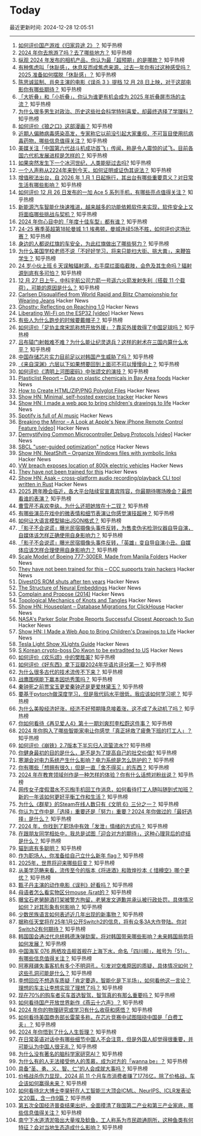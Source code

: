 # Today

最近更新时间: 2024-12-28 12:05:51

--- 
1. [如何评价国产游戏《归家异途 2》？](https://www.zhihu.com/question/440009611) 知乎热榜
2. [2024 年你去旅游了吗？去了哪些地方？](https://www.zhihu.com/question/7922561031) 知乎热榜
3. [纵观 2024 年发布的相机产品，你认为最「超预期」的是哪款？](https://www.zhihu.com/question/6582135502) 知乎热榜
4. [有种焦虑叫「休耻感」，休息反而成焦虑来源，过去一年你有过这种感受吗？2025 准备如何摆脱「休耻感」？](https://www.zhihu.com/question/7655590928) 知乎热榜
5. [陈思诚监制、肖央主演的电影《误杀 3 》提档 12 月 28 日上映，对于这部电影你有哪些期待？](https://www.zhihu.com/question/4817214413) 知乎热榜
6. [「大折叠」和「小折叠」，你认为谁更有机会成为 2025 年折叠屏市场的主流？](https://www.zhihu.com/question/7208685223) 知乎热榜
7. [为什么很多男生对政治、历史这些社会科学特别喜爱，却最终选择了学理科？](https://www.zhihu.com/question/7263576563) 知乎热榜
8. [如何评价《狼之口》这部漫画？](https://www.zhihu.com/question/23397915) 知乎热榜
9. [近期人偏肺病毒感染高发，专家称它以前没引起大家重视，不可盲目使用抗病毒药物，哪些信息值得关注？](https://www.zhihu.com/question/8016925390) 知乎热榜
10. [美媒关注「中国第六代战斗机成功首飞」传闻，称是令人震惊的试飞，目前各国六代机发展进程是怎样的？](https://www.zhihu.com/question/8071663317) 知乎热榜
11. [如果突然发生下一个冰河世纪，人类能挺过去吗?](https://www.zhihu.com/question/381310750) 知乎热榜
12. [一个人声称从2224年来到今天，如何证明或证伪其说法？](https://www.zhihu.com/question/7674759719) 知乎热榜
13. [增值税法出台，自 2026 年 1 月 1 日起施行，其出台有哪些重要意义？对日常生活有哪些影响？](https://www.zhihu.com/question/7795541882) 知乎热榜
14. [如何评价 12 月 26 日发布的一加 Ace 5 系列手机，有哪些亮点值得关注？](https://www.zhihu.com/question/7909887357) 知乎热榜
15. [新能源汽车智能化快速推进，越来越多的功能依赖软件来实现，软件安全上又将面临哪些挑战与契机？](https://www.zhihu.com/question/8007516188) 知乎热榜
16. [2024 年你心目中的「年度十佳车型」都有谁？](https://www.zhihu.com/question/7627810782) 知乎热榜
17. [24-25 赛季英超第18轮曼城 1:1 埃弗顿，曼城连续5场不胜，如何评价这场比赛？](https://www.zhihu.com/question/7936156280) 知乎热榜
18. [身边的人都说红旗的车安全，为此红旗做出了哪些努力？](https://www.zhihu.com/question/7906527110) 知乎热榜
19. [为什么美国学校老师不说「不好好学习，将来只能扫大街、挑大粪」，来鞭笞学生？](https://www.zhihu.com/question/632232275) 知乎热榜
20. [24 岁小伙上班 6 天误触辐射源，右手腐烂面临截肢，会危及其生命吗？辐射源到底有多可怕？](https://www.zhihu.com/question/7842123012) 知乎热榜
21. [12 月 27 日上午，中科宇航公司力箭一号遥六火箭发射失利（搭载 11 个载荷），可能的原因是什么？](https://www.zhihu.com/question/7982864163) 知乎热榜
22. [Carlsen Disqualified from World Rapid and Blitz Championship for Wearing Jeans](https://www.timesnownews.com/sports/magnus-carlsen-disqualified-from-world-rapid-and-blitz-championship-for-wearing-jeans-article-116727852) Hacker News
23. [Ghostty: Reflecting on Reaching 1.0](https://mitchellh.com/writing/ghostty-1-0-reflection) Hacker News
24. [Liberating Wi-Fi on the ESP32 [video]](https://media.ccc.de/v/38c3-liberating-wi-fi-on-the-esp32) Hacker News
25. [有些人为什么跑步的时候要戴帽子？](https://www.zhihu.com/question/7695881007) 知乎热榜
26. [如何评价「足协主席宋凯称想开放外援」？靠买外援救得了中国足球吗？](https://www.zhihu.com/question/7830275293) 知乎热榜
27. [吕布辕门射戟难不难？为什么能让纪灵退兵？这样的射术在三国内算什么水平？](https://www.zhihu.com/question/24445090) 知乎热榜
28. [中国存储芯片实力目前足以对韩国产生威胁了吗？](https://www.zhihu.com/question/7077836281) 知乎热榜
29. [《来自深渊》六层以下如果想要回到上面可不可以慢慢向上？](https://www.zhihu.com/question/268390009) 知乎热榜
30. [如何评价《清明上河图密码》中张颂文的演技？](https://www.zhihu.com/question/7545527855) 知乎热榜
31. [Plasticlist Report – Data on plastic chemicals in Bay Area foods](https://www.plasticlist.org/report) Hacker News
32. [How to Create HTML/ZIP/PNG Polyglot Files](https://gildas-lormeau.github.io/Polyglot-HTML-ZIP-PNG/SUMMARY.html) Hacker News
33. [Show HN: Minimal, self-hosted exercise tracker](https://github.com/bmtwl/exerciseminimilism) Hacker News
34. [Show HN: I made a web app to bring children's drawings to life](https://doodledreams.cc) Hacker News
35. [Spotify is full of AI music](https://www.fastcompany.com/91170296/spotify-ai-music) Hacker News
36. [Breaking the Mirror – A Look at Apple's New iPhone Remote Control Feature [video]](https://media.ccc.de/v/38c3-breaking-the-mirror-a-look-at-apple-s-new-iphone-remote-control-feature) Hacker News
37. [Demystifying Common Microcontroller Debug Protocols [video]](https://media.ccc.de/v/38c3-demystifying-common-microcontroller-debug-protocols) Hacker News
38. [SBCL "user-guided optimization" notice](https://github.com/sbcl/sbcl/commit/42fd0ced76e851fe883f8651b832234a7cbd1fa2) Hacker News
39. [Show HN: NeatShift – Organize Windows files with symbolic links](https://github.com/BytexGrid/NeatShift) Hacker News
40. [VW breach exposes location of 800k electric vehicles](https://cyberinsider.com/vw-suffers-major-breach-exposing-location-of-800000-electric-vehicles/) Hacker News
41. [They have not been trained for this](https://www.ccc.de/en/updates/2024/das-ist-vollig-entgleist) Hacker News
42. [Show HN: Asak – cross-platform audio recording/playback CLI tool written in Rust](https://github.com/chaosprint/asak) Hacker News
43. [2025 跨年晚会临近，各大平台陆续官宣嘉宾阵容，你最期待哪场晚会？最想看谁的表演？](https://www.zhihu.com/question/7086740626) 知乎热榜
44. [曹雪芹不喜欢李纨，为什么还把她放在十二钗？](https://www.zhihu.com/question/20643673) 知乎热榜
45. [有哪些演员在戏中的微表情和细节表演让你感觉演技超神？](https://www.zhihu.com/question/350346018) 知乎热榜
46. [如何让大语言模型输出JSON格式？](https://www.zhihu.com/question/656512469) 知乎热榜
47. [「影子不会说谎」曝光民宿摄像头事件反转，为售卖伪劣检测仪器自导自演，自媒体该怎样正确使用自身影响力？](https://www.zhihu.com/question/8037146183) 知乎热榜
48. [「影子不会说谎」曝光民宿摄像头事件反转，「英雄」变自导自演小丑。自媒体应该怎样合理使用自身影响力？](https://www.zhihu.com/question/8037146183) 知乎热榜
49. [Scale Model of Boeing 777-300ER, Made from Manila Folders](https://www.lucaiaconistewart.com/model-777) Hacker News
50. [They have not been trained for this – CCC supports train hackers](https://www.ccc.de/en/updates/2024/das-ist-vollig-entgleist) Hacker News
51. [DivestOS ROM shuts after ten years](https://divestos.org/pages/news#end) Hacker News
52. [The Structure of Neural Embeddings](https://seanpedersen.github.io/posts/structure-of-neural-latent-space) Hacker News
53. [Complain and Propose (2014)](https://tidyfirst.substack.com/p/complain-and-propose) Hacker News
54. [Topological Mechanics of Knots and Tangles](https://www.science.org/doi/10.1126/science.aaz0135) Hacker News
55. [Show HN: Houseplant – Database Migrations for ClickHouse](https://houseplant.readthedocs.io/en/latest/) Hacker News
56. [NASA's Parker Solar Probe Reports Successful Closest Approach to Sun](https://blogs.nasa.gov/parkersolarprobe/2024/12/27/nasas-parker-solar-probe-reports-successful-closest-approach-to-sun/) Hacker News
57. [Show HN: I Made a Web App to Bring Children's Drawings to Life](https://doodledreams.cc) Hacker News
58. [Tesla Light Show XLights Guide](https://github.com/teslamotors/light-show) Hacker News
59. [S Korean crypto-boss Do Kwon to be extradited to US](https://www.bbc.com/news/articles/cn7r8xr3v76o) Hacker News
60. [如何评价《欢乐颂》中的樊胜美?](https://www.zhihu.com/question/45120793) 知乎热榜
61. [如何评价《好东西》拿下豆瓣2024年华语片评分第一？](https://www.zhihu.com/question/7799491508) 知乎热榜
62. [为什么很多古代的技术流传不下来？](https://www.zhihu.com/question/504985843) 知乎热榜
63. [战鹰围棋能下赢本因坊秀策吗？](https://www.zhihu.com/question/667145395) 知乎热榜
64. [秦钟死之前贾宝玉更爱秦钟还是更爱林黛玉？](https://www.zhihu.com/question/7074892434) 知乎热榜
65. [要基于pytorch做深度学习，但是我代码水平很低，我应该如何学习呢？](https://www.zhihu.com/question/437199981) 知乎热榜
66. [为什么美股经济好涨，经济不好预期降息接着涨，这不成了永动机了吗？](https://www.zhihu.com/question/660914562) 知乎热榜
67. [你如何看待《再见爱人4》第十一期刘爽怼李松蔚这件事？](https://www.zhihu.com/question/7985930344) 知乎热榜
68. [2024 年你购入了哪些智能家电让你感觉「真正拯救了疲惫下班的打工人」？](https://www.zhihu.com/question/5813562432) 知乎热榜
69. [如何评价《崩铁》2.7版本下半忘归人流萤流水??](https://www.zhihu.com/question/7974218263) 知乎热榜
70. [你健身最初的目的是什么，是不是为了提高自己的社交价值?](https://www.zhihu.com/question/7183860100) 知乎热榜
71. [寒潮会对电力系统产生什么影响？电力系统是怎么防护的？](https://www.zhihu.com/question/39677374) 知乎热榜
72. [你有哪些「想拥有很久」但是一直「舍不得买」的东西？](https://www.zhihu.com/question/6024903816) 知乎热榜
73. [2024 年在教育领域创作是一种怎样的体验？你有什么话想对粉丝说？](https://www.zhihu.com/question/7727304197) 知乎热榜
74. [网传女子度假潜水不忘掏手机回工作消息，如何看待打工人随叫随到式加班？新的一年该如何更好平衡工作和生活？](https://www.zhihu.com/question/8027327220) 知乎热榜
75. [为什么《群星》的Steam在线人数只有《文明 6》三分之一？](https://www.zhihu.com/question/529874801) 知乎热榜
76. [你认为工作中是「选择」重要还是「努力」重要？2024 年你做过的「最好选择」是什么？](https://www.zhihu.com/question/7834728383) 知乎热榜
77. [2024 年，你找到了职场中有效「发泄」情绪的方式吗？](https://www.zhihu.com/question/7020316534) 知乎热榜
78. [在跟朋友同学相处中，我总是试图「迎合对方的期待」，这种心理背后的症结是什么？](https://www.zhihu.com/question/6683967414) 知乎热榜
79. [猫到底有多聪明？](https://www.zhihu.com/question/46586803) 知乎热榜
80. [作为职场人，你准备给自己立什么新年 flag？](https://www.zhihu.com/question/361247548) 知乎热榜
81. [2025年，世界将迎来哪些巨变？](https://www.zhihu.com/question/5089268184) 知乎热榜
82. [从美学范畴来看，流传至今的版本《将进酒》和敦煌抄本《 惜樽空》哪个更优？](https://www.zhihu.com/question/457102804) 知乎热榜
83. [甄子丹主演的动作电影《误判》好看吗？](https://www.zhihu.com/question/7140417921) 知乎热榜
84. [母语者怎么看实物区分mouse 与rat的？](https://www.zhihu.com/question/659124934) 知乎热榜
85. [曝宝石老舅醉酒打架被警方拘留，老舅发文道歉并承认被行政处罚，具体情况如何？对其形象有何影响？](https://www.zhihu.com/question/7926371653) 知乎热榜
86. [少数民族语言如何表述近几年出现的新事物？](https://www.zhihu.com/question/24700047) 知乎热榜
87. [据称任天堂将在25年1月公开Switch2的信息，将有众多3A大作登陆。你对Switch2有何期待？](https://www.zhihu.com/question/7912007455) 知乎热榜
88. [韩国国会通过代总统韩德洙弹劾案，将对韩国带来哪些影响？未来韩国局势将如何发展？](https://www.zhihu.com/question/8009041695) 知乎热榜
89. [中国海军 076 两栖攻击舰首舰在上海下水，命名「四川舰」，舷号为「51」，有哪些信息值得关注？](https://www.zhihu.com/question/7983311016) 知乎热榜
90. [阿塞拜疆失事客机有多个不明洞孔，引发对空难原因的质疑，具体情况如何？这些孔洞可能是什么？](https://www.zhihu.com/question/7934003322) 知乎热榜
91. [李想回应不想造车质疑「肯定要造，智能化是下半场」，如何看他这一言论？理想的车主让李想实现了理想了吗？](https://www.zhihu.com/question/7882686709) 知乎热榜
92. [现在70%的购车者买车首选智驾，智驾真的有那么重要吗？](https://www.zhihu.com/question/667690663) 知乎热榜
93. [如何看待国产开放世界新作《燕云十六声》？](https://www.zhihu.com/question/549724814) 知乎热榜
94. [2024 年你的物理研究或学习有什么收获和感悟？](https://www.zhihu.com/question/664886288) 知乎热榜
95. [如何看待美国商务部长雷蒙多称，在芯片竞赛中试图阻挠中国是「白费工夫」？](https://www.zhihu.com/question/7831033602) 知乎热榜
96. [2024 年你悟到了什么人生哲理？](https://www.zhihu.com/question/7135758747) 知乎热榜
97. [在日常英语对话中有哪些细节中国人不会注意，但是外国人却觉得很重要，并可能认为中国人很无礼？](https://www.zhihu.com/question/30964795) 知乎热榜
98. [为什么没有著名的脑科学家研究AI？](https://www.zhihu.com/question/7700379353) 知乎热榜
99. [为什么有的人无法接受他人的羡慕，成为对方的「wanna be」？](https://www.zhihu.com/question/7767940562) 知乎热榜
100. [具备“圣、勇、义、智、仁”的人会成就大事吗？](https://www.zhihu.com/question/665702886) 知乎热榜
101. [价格战杀伤力显现，2024 前 11 个月车市消费者赚了1776亿，除了价格战，车企该如何赢得未来？](https://www.zhihu.com/question/7654165085) 知乎热榜
102. [如何看待北大博士李昊轩在人工智能三大顶会ICML、NeurIPS、ICLR发表论文20篇，含一作9篇？](https://www.zhihu.com/question/7819628640) 知乎热榜
103. [第五次全国经济普查结果出炉，全面摸清了我国第二产业和第三产业家底，哪些信息值得关注？](https://www.zhihu.com/question/7911441186) 知乎热榜
104. [南宁下水道清淤吸出大量埃及鲶鱼，工人称系为市民疏通厕所，这种鱼类有何特征？会对当地生态造成什么影响？](https://www.zhihu.com/question/7936988780) 知乎热榜
